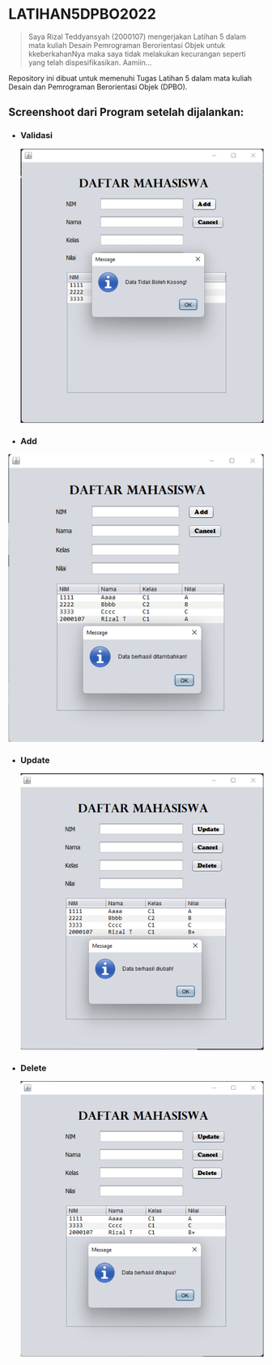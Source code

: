 # LATIHAN5DPBO2022

> Saya Rizal Teddyansyah (2000107) mengerjakan Latihan 5 dalam mata kuliah Desain Pemrograman Berorientasi Objek untuk kkeberkahanNya maka saya tidak melakukan kecurangan seperti yang telah dispesifikasikan.
Aamiin...

Repository ini dibuat untuk memenuhi Tugas Latihan 5 dalam mata kuliah Desain dan Pemrograman Berorientasi Objek (DPBO).

## Screenshoot dari Program setelah dijalankan:

- ### Validasi
  <p align="center">
    <img src= "https://github.com/rzltdysh17/LATIHAN5DPBO2022/blob/main/SS/Validasi.png" alt="Validasi"/>
  </p>
  
 - ### Add
  <p align="center">
    <img src= "https://github.com/rzltdysh17/LATIHAN5DPBO2022/blob/main/SS/Add.png" alt="Add"/>
  </p>
  
- ### Update
  <p align="center">
    <img src= "https://github.com/rzltdysh17/LATIHAN5DPBO2022/blob/main/SS/Update.png" alt="Update"/>
  </p>
  
- ### Delete
  <p align="center">
    <img src= "https://github.com/rzltdysh17/LATIHAN5DPBO2022/blob/main/SS/Delete.png" alt="Delete"/>
  </p>
